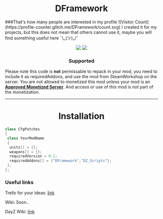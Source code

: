 <h1 align="center">DFramework</h1>
###That's how many people are interested in my profile
![Visitor Count](https://profile-counter.glitch.me/DFramework/count.svg)
I created it for my projects, but this does not mean that others cannot use it, maybe you will find something useful here ¯\_(ツ)_/¯

<p align="center">
<img src="https://img.shields.io/badge/made%20by-Demands-blue.svg" >
<img src="https://badges.frapsoft.com/os/v1/open-source.svg?v=103" >
</p>

<h3 align="center">Supported</h3>
<p align="center">
</p>

Please note this code is **not** permissable to repack in your mod, you need to include it as requiredAddons, and use the mod from SteamWorkshop on the server. You are not allowed to monetized this mod unless your mod is an **[Approved Monetized Server](https://www.bohemia.net)**. And access or use of this mod is not part of the monetization.

---

<h1 align="center">Installation</h1>

```cpp
class CfgPatches
{
 class YourModName
 {
  units[] = {};
  weapons[] = {};
  requiredVersion = 0.1;
  requiredAddons[] = {"DFramework","DZ_Scripts"};
 };
};
```

<h3>Useful links</h3>

Trello for your ideas: [link](https://trello.com/invite/b/h7fkmeC4/4e35d36ecc7b9a1931d7894d740ca8df/dframework-ideas)

Wiki: Soon..

DayZ Wiki: [link](https://community.bistudio.com/wiki/Main_Page)

